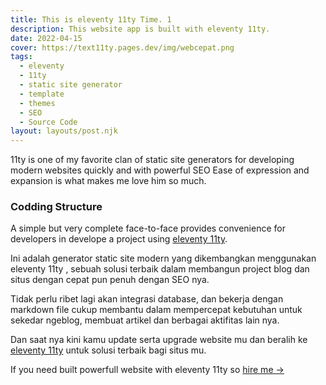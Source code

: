 ```yaml
---
title: This is eleventy 11ty Time. 1
description: This website app is built with eleventy 11ty.
date: 2022-04-15
cover: https://text11ty.pages.dev/img/webcepat.png
tags:
  - eleventy
  - 11ty
  - static site generator
  - template
  - themes
  - SEO
  - Source Code
layout: layouts/post.njk
---
```


11ty is one of my favorite clan of static site generators for developing modern websites quickly and with powerful SEO
Ease of expression and expansion is what makes me love him so much.

### Codding Structure

A simple but very complete face-to-face provides convenience for developers in develope a project using [eleventy 11ty](https://11ty.dev/).

Ini adalah generator static site modern yang dikembangkan menggunakan eleventy 11ty , sebuah solusi terbaik dalam membangun project blog dan situs dengan cepat pun penuh dengan SEO nya.

Tidak perlu ribet lagi akan integrasi database, dan bekerja dengan markdown file cukup membantu dalam mempercepat kebutuhan untuk sekedar ngeblog, membuat artikel dan berbagai aktifitas lain nya.

Dan saat nya kini kamu update serta upgrade website mu dan beralih ke [eleventy 11ty](https://11ty.dev/) untuk solusi terbaik bagi situs mu.

If you need built powerfull website with eleventy 11ty so [hire me →](https://www.fiverr.com/creativitas/design-your-modern-website-using-jekyll)
